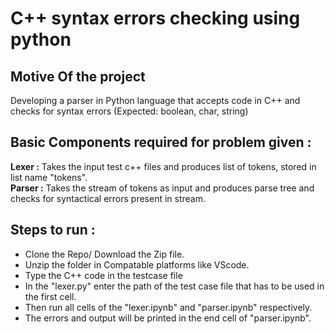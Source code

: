 # C++ syntax errors checking using python
## Motive Of the project
 Developing a parser in Python language that accepts code in C++ and checks for syntax errors (Expected: boolean, char, string)
## Basic Components required for problem given :
**Lexer :** Takes the input test c++ files and produces list of tokens, stored in list name "tokens".<br/>
**Parser :** Takes the stream of tokens as input and produces parse tree and checks for syntactical errors present in stream.
## Steps to run :
- Clone the Repo/ Download the Zip file.<br/>
- Unzip the folder in Compatable platforms like VScode.<br/>
- Type the C++ code in the testcase file 
- In the "lexer.py" enter the path of the test case file that has to be used in the first cell.</br>
- Then run all cells of the "lexer.ipynb" and "parser.ipynb" respectively.</br>
- The errors and output will be printed in the end cell of "parser.ipynb".</br>





